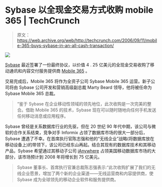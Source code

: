 # Sybase 以全现金交易方式收购 mobile 365 | TechCrunch

> 原文：<https://web.archive.org/web/http://techcrunch.com/2006/09/11/mobile-365-buys-sybase-in-an-all-cash-transaction/>

![](img/ba3cfa224641400d2fbc5bc95c4f4eb4.png)

[Sybase](https://web.archive.org/web/20171229100249/http://www.sybase.com/) 最近签署了一份最终协议，以价值 4 . 25 亿美元的全现金交易收购了移动通讯和内容交付服务提供商 [Mobile 365](https://web.archive.org/web/20171229100249/http://www.mobile365.com/) 。

交易完成后，Mobile 365 将作为全资子公司 Sybase Mobile 365 运营。新子公司将由 Sybase 公司开发和营销高级副总裁 Marty Beard 领导，他将被任命为 Sybase Mobile 365 总裁。

> “鉴于 Sybase 在企业移动性领域的领先地位，此次收购是一次完美的整合。借助 Mobile 365 的技术，Sybase 现在可以随时随地向任何手机发送任何移动消息或应用程序。

Sybase 曾经是关系数据库行业的先驱，但在 20 世纪 90 年代中期，该公司与微软的合作关系结束，竞争对手 Informix 占领了数据库市场的很大一部分后，Sybase 遭遇了不幸。在首席执行官陈志强和他的“无线企业”战略(将数据库放在移动设备上)的带领下，该公司已经东山再起。结合其现有的数据库技术和其移动产品，Sybase 希望通过其移动子公司 [iAnywhere](https://web.archive.org/web/20171229100249/http://www.ianywhere.com/) 占领美国移动数据库市场的大部分，该市场预计到 2008 年将增长到 75 亿美元。

> Sybase 董事长、首席执行官兼总裁陈志强表示:“此次收购扩展了我们的无线企业愿景，增加了两个新的企业渠道——无线运营商和内容提供商，使 Sybase 成为全球领先的移动企业软件和服务提供商。